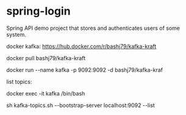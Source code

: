# spring-login
Spring API demo project that stores and authenticates users of some system.

docker kafka: 
https://hub.docker.com/r/bashj79/kafka-kraft

docker pull bashj79/kafka-kraft

docker run --name kafka -p 9092:9092 -d bashj79/kafka-kraf


list topics:

docker exec -it kafka /bin/bash

sh kafka-topics.sh --bootstrap-server localhost:9092 --list